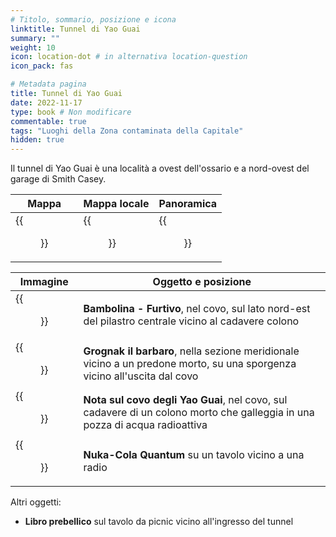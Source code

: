```yaml
---
# Titolo, sommario, posizione e icona
linktitle: Tunnel di Yao Guai
summary: ""
weight: 10
icon: location-dot # in alternativa location-question
icon_pack: fas

# Metadata pagina
title: Tunnel di Yao Guai
date: 2022-11-17
type: book # Non modificare
commentable: true
tags: "Luoghi della Zona contaminata della Capitale"
hidden: true
---
```





Il tunnel di Yao Guai è una località a ovest dell'ossario e a nord-ovest del garage di Smith Casey. 

| Mappa                                        | Mappa locale                                 | Panoramica                                    |
| -------------------------------------------- | -------------------------------------------- | --------------------------------------------- |
| {{<figure src="fo3/Yao_Guai_Tunnels_loc.webp">}} | {{<figure src="fo3/Yao_guai_den_loc_map.webp">}} | {{<figure src="fo3/Yao_guai_tunnels_cave.webp">}} |

| Immagine                                                       | Oggetto e posizione                                                                                               |
| -------------------------------------------------------------- | ----------------------------------------------------------------------------------------------------------------- |
| {{<figure src="fo3/YaoGuai_tunnels_Sneak_Bobblehead.jpg">}}       | **Bambolina - Furtivo**, nel covo, sul lato nord-est del pilastro centrale vicino al cadavere colono                        |
| {{<figure src="fo3/Grognak_the_Barbarian_yao_guai_tunnels.webp">}} | **Grognak il barbaro**, nella sezione meridionale vicino a un predone morto, su una sporgenza vicino all'uscita dal covo                    |
| {{<figure src="fo3/Yao_guai_den_note.webp">}}                      | **Nota sul covo degli Yao Guai**, nel covo, sul cadavere di un colono morto che galleggia in una pozza di acqua radioattiva |
| {{<figure src="fo3/NCQ_Yao_Guai_Tunnels.jpg">}}                     | **Nuka-Cola Quantum** su un tavolo vicino a una radio                                                             |


Altri oggetti:
- **Libro prebellico** sul tavolo da picnic vicino all'ingresso del tunnel


